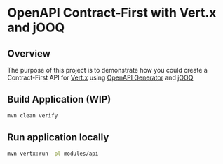 # OpenAPI Contract-First with Vert.x and jOOQ

## Overview

The purpose of this project is to demonstrate how you could create a Contract-First API
for [Vert.x](https://vertx.io) using [OpenAPI Generator](https://openapi-generator.tech) and [jOOQ](https://www.jooq.org/)

## Build Application (WIP)

```bash
mvn clean verify
```

## Run application locally

```bash
mvn vertx:run -pl modules/api
```

